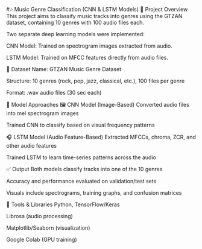 
#🎶 Music Genre Classification (CNN & LSTM Models)
📌 Project Overview
This project aims to classify music tracks into genres using the GTZAN dataset, containing 10 genres with 100 audio files each.

Two separate deep learning models were implemented:

CNN Model: Trained on spectrogram images extracted from audio.

LSTM Model: Trained on MFCC features directly from audio files.

📁 Dataset
Name: GTZAN Music Genre Dataset

Structure: 10 genres (rock, pop, jazz, classical, etc.), 100 files per genre

Format: .wav audio files (30 sec each)

🧠 Model Approaches
🖼️ CNN Model (Image-Based)
Converted audio files into mel spectrogram images

Trained CNN to classify based on visual frequency patterns

🎧 LSTM Model (Audio Feature-Based)
Extracted MFCCs, chroma, ZCR, and other audio features

Trained LSTM to learn time-series patterns across the audio

✅ Output
Both models classify tracks into one of the 10 genres

Accuracy and performance evaluated on validation/test sets

Visuals include spectrograms, training graphs, and confusion matrices

💾 Tools & Libraries
Python, TensorFlow/Keras

Librosa (audio processing)

Matplotlib/Seaborn (visualization)

Google Colab (GPU training)

